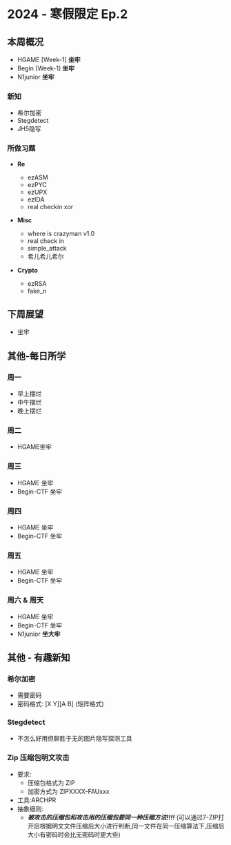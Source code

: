 # 2024 - 寒假限定 Ep.2

## 本周概况

* HGAME [Week-1] **坐牢**
* Begin [Week-1] **坐牢**
* N1junior **坐牢**

### 新知

- 希尔加密
- Stegdetect
- JH5隐写

### 所做习题

- **Re**
  * ezASM
  * ezPYC
  * ezUPX
  * ezIDA
  * real checkin xor

- **Misc**
  * where is crazyman v1.0
  * real check in
  * simple_attack
  * 希儿希儿希尔

- **Crypto**
  * ezRSA
  * fake_n
  
## 下周展望

- 坐牢

## 其他-每日所学

### 周一

- 早上摆烂
- 中午摆烂
- 晚上摆烂

### 周二

- HGAME坐牢

### 周三

- HGAME 坐牢
- Begin-CTF 坐牢

### 周四

- HGAME 坐牢
- Begin-CTF 坐牢

### 周五

- HGAME 坐牢
- Begin-CTF 坐牢

### 周六 & 周天

- HGAME 坐牢
- Begin-CTF 坐牢
- N1junior **坐大牢**

## 其他 - 有趣新知

### 希尔加密

- 需要密码
- 密码格式: [X Y][A B] (矩阵格式)

### Stegdetect

- 不怎么好用但聊胜于无的图片隐写探测工具

### Zip 压缩包明文攻击

- 要求:
  * 压缩包格式为 ZIP
  * 加密方式为 ZIPXXXX-FAUxxx
- 工具:ARCHPR
- 抽象细则:
  * ***被攻击的压缩包和攻击用的压缩包要同一种压缩方法!!!!*** 
  (可以通过7-ZIP打开后根据明文文件压缩后大小进行判断,同一文件在同一压缩算法下,压缩后大小有密码时会比无密码时更大些)